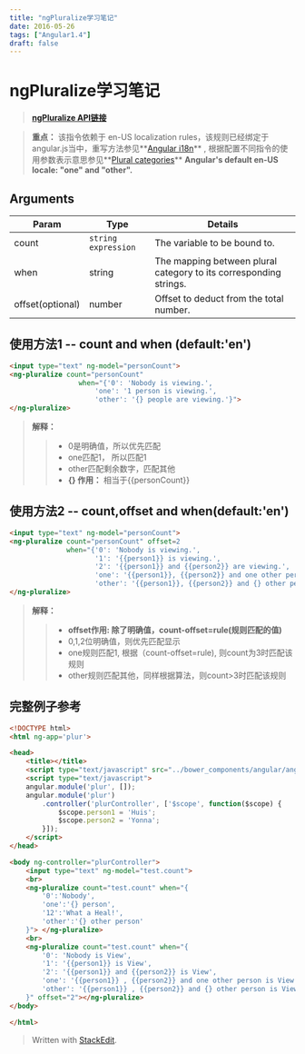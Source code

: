 ```yaml
---
title: "ngPluralize学习笔记"
date: 2016-05-26
tags: ["Angular1.4"]
draft: false
---
```

# ngPluralize学习笔记

> **[ngPluralize API链接](https://docs.angularjs.org/api/ng/directive/ngPluralize)**

> **重点：** 该指令依赖于 en-US localization rules，该规则已经绑定于angular.js当中，重写方法参见**[Angular i18n](https://docs.angularjs.org/guide/i18n)** , 根据配置不同指令的使用参数表示意思参见**[Plural categories](http://unicode.org/repos/cldr-tmp/trunk/diff/supplemental/language_plural_rules.html)**
>   **Angular's default en-US locale: "one" and "other".**

## Arguments

Param | Type | Details
--------|---------|--------
count|`string` `expression` | The variable to be bound to.
when | string | The mapping between plural category to its corresponding strings.
offset(optional) | number | Offset to deduct from the total number.

## 使用方法1 -- count and when (default:'en')
```html
<input type="text" ng-model="personCount">
<ng-pluralize count="personCount"
                 when="{'0': 'Nobody is viewing.',
                     'one': '1 person is viewing.',
                     'other': '{} people are viewing.'}">
</ng-pluralize>
```
> **解释：** 
>> - 0是明确值，所以优先匹配
>> - one匹配1， 所以匹配1
>> - other匹配剩余数字，匹配其他 
>> - **{} 作用：** 相当于{{personCount}}

## 使用方法2 -- count,offset and when(default:'en')

```html
<input type="text" ng-model="personCount">
<ng-pluralize count="personCount" offset=2
              when="{'0': 'Nobody is viewing.',
                     '1': '{{person1}} is viewing.',
                     '2': '{{person1}} and {{person2}} are viewing.',
                     'one': '{{person1}}, {{person2}} and one other person are viewing.',
                     'other': '{{person1}}, {{person2}} and {} other people are viewing.'}">
</ng-pluralize>
```
> **解释：**
> > - **offset作用: 除了明确值，count-offset=rule(规则匹配的值)**
> > - 0,1,2位明确值，则优先匹配显示
> > - one规则匹配1,  根据（count-offset=rule), 则count为3时匹配该规则
> > - other规则匹配其他，同样根据算法，则count>3时匹配该规则

## 完整例子参考

```html
<!DOCTYPE html>
<html ng-app='plur'>

<head>
    <title></title>
    <script type="text/javascript" src="../bower_components/angular/angular.js"></script>
    <script type="text/javascript">
    angular.module('plur', []);
    angular.module('plur')
        .controller('plurController', ['$scope', function($scope) {
            $scope.person1 = 'Huis';
            $scope.person2 = 'Yonna';
        }]);
    </script>
</head>

<body ng-controller="plurController">
    <input type="text" ng-model="test.count">
    <br>
    <ng-pluralize count="test.count" when="{
		'0':'Nobody',
		'one':'{} person',
		'12':'What a Heal!',
		'other':'{} other person'
	}"> </ng-pluralize>
    <br>
    <ng-pluralize count="test.count" when="{
		'0': 'Nobody is View',
		'1': '{{person1}} is View',
		'2': '{{person1}} and {{person2}} is View',
		'one': '{{person1}} , {{person2}} and one other person is View',
		'other': '{{person1}} , {{person2}} and {} other person is View'
	}" offset="2"></ng-pluralize>
</body>

</html>

```

> Written with [StackEdit](https://stackedit.io/).